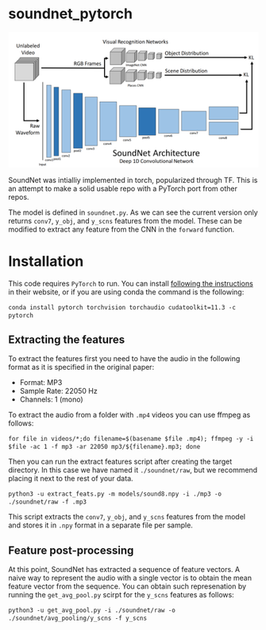 # soundnet_pytorch

![banner](images/soundnet.png)

SoundNet was intialliy implemented in torch, popularized through TF. This is an attempt to make a solid usable repo with a PyTorch port from other repos.

The model is defined in `soundnet.py`. As we can see the current version only returns `conv7`, `y_obj`, and `y_scns` features from the model. These can be modified to extract any feature from the CNN in the `forward` function.

# Installation

This code requires `PyTorch` to run. You can install [following the instructions](https://pytorch.org/get-started/locally/) in their website, or if you are using conda the command is the following:

```
conda install pytorch torchvision torchaudio cudatoolkit=11.3 -c pytorch
```

## Extracting the features

To extract the features first you need to have the audio in the following format as it is specified in the original paper:
- Format: MP3
- Sample Rate: 22050 Hz
- Channels: 1 (mono)

To extract the audio from a folder with `.mp4` videos you can use ffmpeg as follows:

```
for file in videos/*;do filename=$(basename $file .mp4); ffmpeg -y -i $file -ac 1 -f mp3 -ar 22050 mp3/${filename}.mp3; done
```

Then you can run the extract features script after creating the target directory. In this case we have named it `./soundnet/raw`, but we recommend placing it next to the rest of your data.

```
python3 -u extract_feats.py -m models/sound8.npy -i ./mp3 -o ./soundnet/raw -f .mp3
```

This script extracts the `conv7`, `y_obj`, and `y_scns` features from the model and stores it in `.npy` format in a separate file per sample.


## Feature post-processing

At this point, SoundNet has extracted a sequence of feature vectors. A naive way to represent the audio with a single vector is to obtain the mean feature vector from the sequence. You can obtain such represenation by running the `get_avg_pool.py` scirpt for the `y_scns` features as follows:

```
python3 -u get_avg_pool.py -i ./soundnet/raw -o ./soundnet/avg_pooling/y_scns -f y_scns
```
